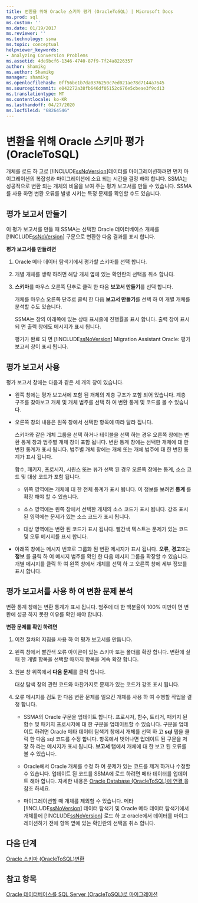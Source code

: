 ```yaml
---
title: 변환을 위해 Oracle 스키마 평가 (OracleToSQL) | Microsoft Docs
ms.prod: sql
ms.custom: ''
ms.date: 01/19/2017
ms.reviewer: ''
ms.technology: ssma
ms.topic: conceptual
helpviewer_keywords:
- Analyzing Conversion Problems
ms.assetid: 4de9bcf6-1346-4740-87f9-7f24a8226357
author: Shamikg
ms.author: Shamikg
manager: shamikg
ms.openlocfilehash: 0ff56be1b7da0376250c7ed021ae78d7144a7645
ms.sourcegitcommit: e042272a38fb646df05152c676e5cbeae3f9cd13
ms.translationtype: MT
ms.contentlocale: ko-KR
ms.lasthandoff: 04/27/2020
ms.locfileid: "68264546"
---
```

# <a name="assessing-oracle-schemas-for-conversion-oracletosql"></a>변환을 위해 Oracle 스키마 평가(OracleToSQL)
개체를 로드 하 고로 [!INCLUDE[ssNoVersion](../../includes/ssnoversion-md.md)]데이터를 마이그레이션하려면 먼저 마이그레이션의 복잡성과 마이그레이션에 소요 되는 시간을 결정 해야 합니다. SSMA는 성공적으로 변환 되는 개체의 비율을 보여 주는 평가 보고서를 만들 수 있습니다. SSMA를 사용 하면 변환 오류를 발생 시키는 특정 문제를 확인할 수도 있습니다.  
  
## <a name="creating-assessment-reports"></a>평가 보고서 만들기  
이 평가 보고서를 만들 때 SSMA는 선택한 Oracle 데이터베이스 개체를 [!INCLUDE[ssNoVersion](../../includes/ssnoversion-md.md)] 구문으로 변환한 다음 결과를 표시 합니다.  
  
**평가 보고서를 만들려면**  
  
1.  Oracle 메타 데이터 탐색기에서 평가할 스키마를 선택 합니다.  
  
2.  개별 개체를 생략 하려면 해당 개체 옆에 있는 확인란의 선택을 취소 합니다.  
  
3.  **스키마**를 마우스 오른쪽 단추로 클릭 한 다음 **보고서 만들기**를 선택 합니다.  
  
    개체를 마우스 오른쪽 단추로 클릭 한 다음 **보고서 만들기**를 선택 하 여 개별 개체를 분석할 수도 있습니다.  
  
    SSMA는 창의 아래쪽에 있는 상태 표시줄에 진행률을 표시 합니다. 출력 창이 표시 되 면 출력 창에도 메시지가 표시 됩니다.  
  
    평가가 완료 되 면 [!INCLUDE[ssNoVersion](../../includes/ssnoversion-md.md)] Migration Assistant Oracle: 평가 보고서 창이 표시 됩니다.  
  
## <a name="using-assessment-reports"></a>평가 보고서 사용  
평가 보고서 창에는 다음과 같은 세 개의 창이 있습니다.  
  
-   왼쪽 창에는 평가 보고서에 포함 된 개체의 계층 구조가 포함 되어 있습니다. 계층 구조를 찾아보고 개체 및 개체 범주를 선택 하 여 변환 통계 및 코드를 볼 수 있습니다.  
  
-   오른쪽 창의 내용은 왼쪽 창에서 선택한 항목에 따라 달라 집니다.  
  
    스키마와 같은 개체 그룹을 선택 하거나 테이블을 선택 하는 경우 오른쪽 창에는 변환 통계 창과 범주별 개체 창이 포함 됩니다. 변환 통계 창에는 선택한 개체에 대 한 변환 통계가 표시 됩니다. 범주별 개체 창에는 개체 또는 개체 범주에 대 한 변환 통계가 표시 됩니다.  
  
    함수, 패키지, 프로시저, 시퀀스 또는 뷰가 선택 된 경우 오른쪽 창에는 통계, 소스 코드 및 대상 코드가 포함 됩니다.  
  
    -   위쪽 영역에는 개체에 대 한 전체 통계가 표시 됩니다. 이 정보를 보려면 **통계** 를 확장 해야 할 수 있습니다.  
  
    -   소스 영역에는 왼쪽 창에서 선택한 개체의 소스 코드가 표시 됩니다. 강조 표시 된 영역에는 문제가 있는 소스 코드가 표시 됩니다.  
  
    -   대상 영역에는 변환 된 코드가 표시 됩니다. 빨간색 텍스트는 문제가 있는 코드 및 오류 메시지를 표시 합니다.  
  
-   아래쪽 창에는 메시지 번호로 그룹화 된 변환 메시지가 표시 됩니다. **오류**, **경고**또는 **정보** 를 클릭 하 여 메시지 범주를 확인 한 다음 메시지 그룹을 확장할 수 있습니다. 개별 메시지를 클릭 하 여 왼쪽 창에서 개체를 선택 하 고 오른쪽 창에 세부 정보를 표시 합니다.  
  
## <a name="analyzing-conversion-problems-by-using-the-assessment-report"></a>평가 보고서를 사용 하 여 변환 문제 분석  
변환 통계 창에는 변환 통계가 표시 됩니다. 범주에 대 한 백분율이 100% 미만이 면 변환에 성공 하지 못한 이유를 확인 해야 합니다.  
  
**변환 문제를 확인 하려면**  
  
1.  이전 절차의 지침을 사용 하 여 평가 보고서를 만듭니다.  
  
2.  왼쪽 창에서 빨간색 오류 아이콘이 있는 스키마 또는 폴더를 확장 합니다. 변환에 실패 한 개별 항목을 선택할 때까지 항목을 계속 확장 합니다.  
  
3.  원본 창 위쪽에서 **다음 문제**를 클릭 합니다.  
  
    대상 탐색 창의 관련 코드와 마찬가지로 문제가 있는 코드가 강조 표시 됩니다.  
  
4.  오류 메시지를 검토 한 다음 변환 문제를 일으킨 개체를 사용 하 여 수행할 작업을 결정 합니다.  
  
    -   SSMA의 Oracle 구문을 업데이트 합니다. 프로시저, 함수, 트리거, 패키지 된 함수 및 패키지 프로시저에 대 한 구문을 업데이트할 수 있습니다. 구문을 업데이트 하려면 Oracle 메타 데이터 탐색기 창에서 개체를 선택 하 고 **sql** 탭을 클릭 한 다음 sql 코드를 수정 합니다. 항목에서 벗어나면 업데이트 된 구문을 저장 하 라는 메시지가 표시 됩니다. **보고서** 탭에서 개체에 대 한 보고 된 오류를 볼 수 있습니다.  
  
    -   Oracle에서 Oracle 개체를 수정 하 여 문제가 있는 코드를 제거 하거나 수정할 수 있습니다. 업데이트 된 코드를 SSMA에 로드 하려면 메타 데이터를 업데이트 해야 합니다. 자세한 내용은 [Oracle Database &#40;OracleToSQL&#41;에 연결 ](../../ssma/oracle/connecting-to-oracle-database-oracletosql.md)을 참조 하세요.  
  
    -   마이그레이션할 때 개체를 제외할 수 있습니다. 메타 [!INCLUDE[ssNoVersion](../../includes/ssnoversion-md.md)] 데이터 탐색기 및 Oracle 메타 데이터 탐색기에서 개체를에 [!INCLUDE[ssNoVersion](../../includes/ssnoversion-md.md)] 로드 하 고 oracle에서 데이터를 마이그레이션하기 전에 항목 옆에 있는 확인란의 선택을 취소 합니다.  
  
## <a name="next-step"></a>다음 단계  
[Oracle 스키마 &#40;OracleToSQL&#41;변환](../../ssma/oracle/converting-oracle-schemas-oracletosql.md)  
  
## <a name="see-also"></a>참고 항목  
[Oracle 데이터베이스를 SQL Server &#40;OracleToSQL&#41;로 마이그레이션](../../ssma/oracle/migrating-oracle-databases-to-sql-server-oracletosql.md)  
  
